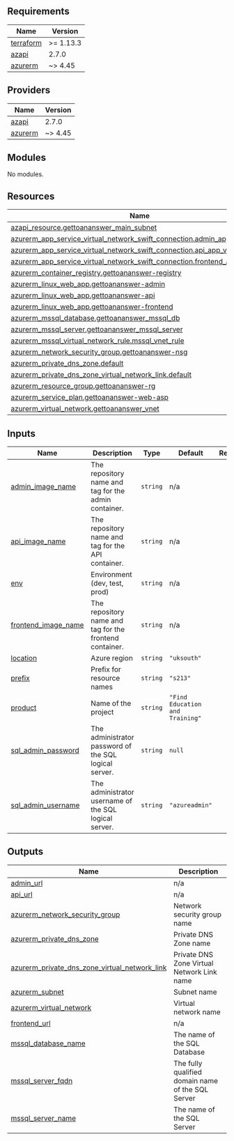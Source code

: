 <!-- BEGIN_TF_DOCS -->
## Requirements

| Name | Version |
|------|---------|
| <a name="requirement_terraform"></a> [terraform](#requirement\_terraform) | >= 1.13.3 |
| <a name="requirement_azapi"></a> [azapi](#requirement\_azapi) | 2.7.0 |
| <a name="requirement_azurerm"></a> [azurerm](#requirement\_azurerm) | ~> 4.45 |

## Providers

| Name | Version |
|------|---------|
| <a name="provider_azapi"></a> [azapi](#provider\_azapi) | 2.7.0 |
| <a name="provider_azurerm"></a> [azurerm](#provider\_azurerm) | ~> 4.45 |

## Modules

No modules.

## Resources

| Name | Type |
|------|------|
| [azapi_resource.gettoananswer_main_subnet](https://registry.terraform.io/providers/Azure/azapi/2.7.0/docs/resources/resource) | resource |
| [azurerm_app_service_virtual_network_swift_connection.admin_app_vn_conn](https://registry.terraform.io/providers/hashicorp/azurerm/latest/docs/resources/app_service_virtual_network_swift_connection) | resource |
| [azurerm_app_service_virtual_network_swift_connection.api_app_vn_conn](https://registry.terraform.io/providers/hashicorp/azurerm/latest/docs/resources/app_service_virtual_network_swift_connection) | resource |
| [azurerm_app_service_virtual_network_swift_connection.frontend_app_vn_conn](https://registry.terraform.io/providers/hashicorp/azurerm/latest/docs/resources/app_service_virtual_network_swift_connection) | resource |
| [azurerm_container_registry.gettoananswer-registry](https://registry.terraform.io/providers/hashicorp/azurerm/latest/docs/resources/container_registry) | resource |
| [azurerm_linux_web_app.gettoananswer-admin](https://registry.terraform.io/providers/hashicorp/azurerm/latest/docs/resources/linux_web_app) | resource |
| [azurerm_linux_web_app.gettoananswer-api](https://registry.terraform.io/providers/hashicorp/azurerm/latest/docs/resources/linux_web_app) | resource |
| [azurerm_linux_web_app.gettoananswer-frontend](https://registry.terraform.io/providers/hashicorp/azurerm/latest/docs/resources/linux_web_app) | resource |
| [azurerm_mssql_database.gettoananswer_mssql_db](https://registry.terraform.io/providers/hashicorp/azurerm/latest/docs/resources/mssql_database) | resource |
| [azurerm_mssql_server.gettoananswer_mssql_server](https://registry.terraform.io/providers/hashicorp/azurerm/latest/docs/resources/mssql_server) | resource |
| [azurerm_mssql_virtual_network_rule.mssql_vnet_rule](https://registry.terraform.io/providers/hashicorp/azurerm/latest/docs/resources/mssql_virtual_network_rule) | resource |
| [azurerm_network_security_group.gettoananswer-nsg](https://registry.terraform.io/providers/hashicorp/azurerm/latest/docs/resources/network_security_group) | resource |
| [azurerm_private_dns_zone.default](https://registry.terraform.io/providers/hashicorp/azurerm/latest/docs/resources/private_dns_zone) | resource |
| [azurerm_private_dns_zone_virtual_network_link.default](https://registry.terraform.io/providers/hashicorp/azurerm/latest/docs/resources/private_dns_zone_virtual_network_link) | resource |
| [azurerm_resource_group.gettoananswer-rg](https://registry.terraform.io/providers/hashicorp/azurerm/latest/docs/resources/resource_group) | resource |
| [azurerm_service_plan.gettoananswer-web-asp](https://registry.terraform.io/providers/hashicorp/azurerm/latest/docs/resources/service_plan) | resource |
| [azurerm_virtual_network.gettoananswer_vnet](https://registry.terraform.io/providers/hashicorp/azurerm/latest/docs/resources/virtual_network) | resource |

## Inputs

| Name | Description | Type | Default | Required |
|------|-------------|------|---------|:--------:|
| <a name="input_admin_image_name"></a> [admin\_image\_name](#input\_admin\_image\_name) | The repository name and tag for the admin container. | `string` | n/a | yes |
| <a name="input_api_image_name"></a> [api\_image\_name](#input\_api\_image\_name) | The repository name and tag for the API container. | `string` | n/a | yes |
| <a name="input_env"></a> [env](#input\_env) | Environment (dev, test, prod) | `string` | n/a | yes |
| <a name="input_frontend_image_name"></a> [frontend\_image\_name](#input\_frontend\_image\_name) | The repository name and tag for the frontend container. | `string` | n/a | yes |
| <a name="input_location"></a> [location](#input\_location) | Azure region | `string` | `"uksouth"` | no |
| <a name="input_prefix"></a> [prefix](#input\_prefix) | Prefix for resource names | `string` | `"s213"` | no |
| <a name="input_product"></a> [product](#input\_product) | Name of the project | `string` | `"Find Education and Training"` | no |
| <a name="input_sql_admin_password"></a> [sql\_admin\_password](#input\_sql\_admin\_password) | The administrator password of the SQL logical server. | `string` | `null` | no |
| <a name="input_sql_admin_username"></a> [sql\_admin\_username](#input\_sql\_admin\_username) | The administrator username of the SQL logical server. | `string` | `"azureadmin"` | no |

## Outputs

| Name | Description |
|------|-------------|
| <a name="output_admin_url"></a> [admin\_url](#output\_admin\_url) | n/a |
| <a name="output_api_url"></a> [api\_url](#output\_api\_url) | n/a |
| <a name="output_azurerm_network_security_group"></a> [azurerm\_network\_security\_group](#output\_azurerm\_network\_security\_group) | Network security group name |
| <a name="output_azurerm_private_dns_zone"></a> [azurerm\_private\_dns\_zone](#output\_azurerm\_private\_dns\_zone) | Private DNS Zone name |
| <a name="output_azurerm_private_dns_zone_virtual_network_link"></a> [azurerm\_private\_dns\_zone\_virtual\_network\_link](#output\_azurerm\_private\_dns\_zone\_virtual\_network\_link) | Private DNS Zone Virtual Network Link name |
| <a name="output_azurerm_subnet"></a> [azurerm\_subnet](#output\_azurerm\_subnet) | Subnet name |
| <a name="output_azurerm_virtual_network"></a> [azurerm\_virtual\_network](#output\_azurerm\_virtual\_network) | Virtual network name |
| <a name="output_frontend_url"></a> [frontend\_url](#output\_frontend\_url) | n/a |
| <a name="output_mssql_database_name"></a> [mssql\_database\_name](#output\_mssql\_database\_name) | The name of the SQL Database |
| <a name="output_mssql_server_fqdn"></a> [mssql\_server\_fqdn](#output\_mssql\_server\_fqdn) | The fully qualified domain name of the SQL Server |
| <a name="output_mssql_server_name"></a> [mssql\_server\_name](#output\_mssql\_server\_name) | The name of the SQL Server |
<!-- END_TF_DOCS -->